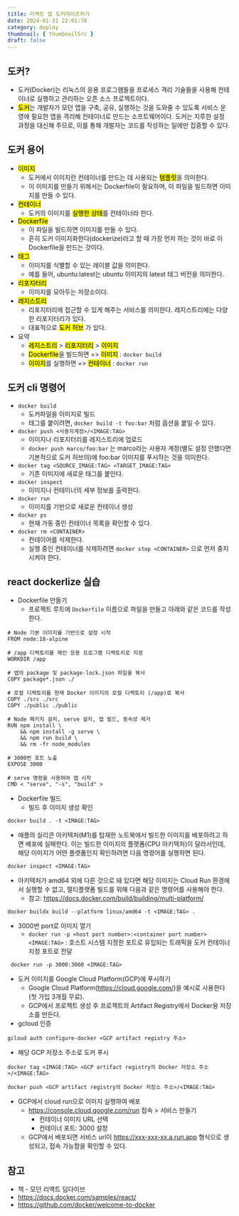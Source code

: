 ```yaml
---
title: 리액트 앱 도커라이즈하기
date: 2024-01-31 22:01:78
category: deploy
thumbnail: { thumbnailSrc }
draft: false
---
```


## 도커?

- 도커(Docker)는 리눅스의 응용 프로그램들을 프로세스 격리 기술들을 사용해 컨테이너로 실행하고 관리하는 오픈 소스 프로젝트이다.
- <mark class="hltr-cyan">도커</mark>는 개발자가 모던 앱을 구축, 공유, 실행하는 것을 도와줄 수 있도록 서비스 운영에 필요한 앱을 격리해 컨테이너로 만드는 소프트웨어이다. 도커는 지루한 설정 과정을 대신해 주므로, 이를 통해 개발자는 코드를 작성하는 일에만 집중할 수 있다.

## 도커 용어

- <mark class="hltr-green">이미지</mark>
  - 도커에서 이미지란 컨테이너를 만드는 데 사용되는 <mark class="hltr-green">템플릿</mark>을 의미한다.
  - 이 이미지를 만들기 위해서는 Dockerfile이 필요하며, 이 파일을 빌드하면 이미지를 만들 수 있다.
- <mark class="hltr-red">컨테이너</mark>
  - 도커의 이미지를 <mark class="hltr-red">실행한 상태</mark>를 컨테이너라 한다.
- <mark class="hltr-grey">Dockerfile</mark>
  - 이 파일을 빌드하면 이미지를 만들 수 있다.
  - 흔히 도커 이미지화한다(dockerize)라고 할 때 가장 먼저 하는 것이 바로 이 Dockerfile을 만드는 것이다.
- <mark class="hltr-orange">태그</mark>
  - 이미지를 식별할 수 있는 레이블 값을 의미한다.
  - 예를 들어, ubuntu:latest는 ubuntu 이미지의 latest 태그 버전을 의미한다.
- <mark class="hltr-purple">리포지터리</mark>
  - 이미지를 모아두는 저장소이다.
- <mark class="hltr-yellow">레지스트리</mark>
  - 리포지터리에 접근할 수 있게 해주는 서비스를 의미한다. 레지스트리에는 다양한 리포지터리가 있다.
  - 대표적으로 <mark class="hltr-yellow">도커 허브</mark> 가 있다.
- 요약
  - <mark class="hltr-yellow">레지스트리</mark> > <mark class="hltr-purple">리포지터리</mark> > <mark class="hltr-green">이미지</mark>
  - <mark class="hltr-grey">Dockerfile</mark>을 빌드하면 => <mark class="hltr-green">이미지</mark>  : `docker build`
  - <mark class="hltr-green">이미지</mark>를 실행하면 => <mark class="hltr-red">컨테이너</mark> : `docker run`

## 도커 cli 명령어

- `docker build`
  - 도커파일을 이미지로 빌드
  - 태그를 붙이려면, `docker build -t foo:bar` 처럼 옵션을 붙일 수 있다.
- `docker push <사용자계정>/<IMAGE:TAG>`
  - 이미지나 리포지터리를 레지스트리에 업로드
  - `docker push marco/foo:bar` 는 marco라는 사용자 계정(별도 설정 안했다면 기본적으로 도커 허브의)에 foo:bar 이미지를 푸시하는 것을 의미한다.
- `docker tag <SOURCE_IMAGE:TAG> <TARGET_IMAGE:TAG>`
  - 기존 이미지에 새로운 태그를 붙인다.
- `docker inspect`
  - 이미지나 컨테이너의 세부 정보를 출력한다.
- `docker run`
  - 이미지를 기반으로 새로운 컨테이너 생성
- `docker ps`
  - 현재 가동 중인 컨테이너 목록을 확인할 수 있다.
- `docker rm <CONTAINER>`
  - 컨테이어를 삭제한다.
  - 실행 중인 컨테이너를 삭제하려면 `docker stop <CONTAINER>` 으로 먼저 중지시켜야 한다.

## react dockerlize 실습

- Dockerfile 만들기
  - 프로젝트 루트에 `Dockerfile` 이름으로 파일을 만들고 아래와 같은 코드를 작성한다.

```
# Node 기본 이미지를 기반으로 설정 시작
FROM node:18-alpine

# /app 디렉토리를 메인 응용 프로그램 디렉토리로 지정
WORKDIR /app

# 앱의 package 및 package-lock.json 파일을 복사
COPY package*.json ./

# 로컬 디렉토리를 현재 Docker 이미지의 로컬 디렉토리 (/app)로 복사
COPY ./src ./src
COPY ./public ./public

# Node 패키지 설치, serve 설치, 앱 빌드, 종속성 제거
RUN npm install \
    && npm install -g serve \
    && npm run build \
    && rm -fr node_modules

# 3000번 포트 노출
EXPOSE 3000

# serve 명령을 사용하여 앱 시작
CMD < "serve", "-s", "build" >
```

- Dockerfile 빌드
  - 빌드 후 이미지 생성 확인

 ```
 docker build . -t <IMAGE:TAG>
 ```

- 애플의 실리콘 아키텍처(M1)를 탑재한 노트북에서 빌드한 이미지를 배포하려고 하면 배포에 실패한다. 이는 빌드한 이미지의 플랫폼(CPU 아키텍처)이 달라서인데, 해당 이미지가 어떤 플랫폼인지 확인하려면 다음 명령어를 실행하면 된다.

 ```
 docker inspect <IMAGE:TAG>
 ```

- 아키텍처가 amd64 외에 다른 것으로 돼 있다면 해당 이미지는 Cloud Run 환경에서 실행할 수 없고, 멀티플랫폼 빌드를 위해 다음과 같은 명령어를 사용해야 한다.
  - 참고: <https://docs.docker.com/build/building/multi-platform/>

 ```
 docker buildx build --platform linux/amd64 -t <IMAGE:TAG> .
 ```

- 3000번 port로 이미지 열기
  - `docker run -p <host port number>:<container port number> <IMAGE:TAG>` : 호스트 시스템 지정한 포트로 유입되는 트래픽을 도커 컨테이너 지정 포트로 전달

 ```
  docker run -p 3000:3000 <IMAGE:TAG>
 ```

- 도커 이미지를 Google Cloud Platform(GCP)에 푸시하기
  - Google Cloud Platform(<https://cloud.google.com/>)을 예시로 사용한다(첫 가입 3개월 무료).
  - GCP에서 프로젝트 생성 후 프로젝트의 Artifact Registry에서 Docker용 저장소를 만든다.
- gcloud 인증

 ```
 gcloud auth configure-docker <GCP artifact registry 주소>
 ```

- 해당 GCP 저장소 주소로 도커 푸시

 ```
 docker tag <IMAGE:TAG> <GCP artifact registry의 Docker 저장소 주소>/<IMAGE:TAG>
 ```

 ```
 docker push <GCP artifact registry의 Docker 저장소 주소>/<IMAGE:TAG>

 ```

- GCP에서 cloud run으로 이미지 실행하여 배포
  - <https://console.cloud.google.com/run> 접속 > 서비스 만들기
    - 컨테이너 이미지 URL 선택
    - 컨테이너 포트: 3000 설정
  - GCP에서 배포되면 서비스 url이 <https://xxx-xxx-xx.a.run.app> 형식으로 생성되고, 접속 가능함을 확인할 수 있다.

## 참고

- 책 - 모던 리액트 딥다이브
- <https://docs.docker.com/samples/react/>
- <https://github.com/docker/welcome-to-docker>
